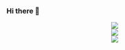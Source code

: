 ### Hi there 👋

<!--
**fengxuguang/fengxuguang** is a ✨ _special_ ✨ repository because its `README.md` (this file) appears on your GitHub profile.

Here are some ideas to get you started:

- 🔭 I’m currently working on ...
- 🌱 I’m currently learning ...
- 👯 I’m looking to collaborate on ...
- 🤔 I’m looking for help with ...
- 💬 Ask me about ...
- 📫 How to reach me: ...
- 😄 Pronouns: ...
- ⚡ Fun fact: ...
-->
<!-- 主页访问量统计 -->
<div align="center"> <img src="https://profile-counter.glitch.me/QInzhengk/count.svg" /> </div>

<!-- 仓库状态统计 -->
<div align="center"> <img src="https://github-readme-stats.vercel.app/api?username=QInzhengk&amp;show_icons=true&amp;theme=transparent" /> </div>

<div align="center"> <img src="https://github-readme-stats.vercel.app/api/top-langs/?username=QInzhengk&amp;layout=compact&amp;theme=tokyonight" /> </div>
